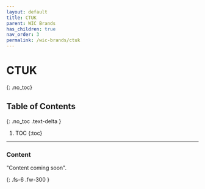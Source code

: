 ```yaml
---
layout: default
title: CTUK
parent: WIC Brands
has_children: true
nav_order: 3
permalink: /wic-brands/ctuk
---
```


# CTUK
{: .no_toc}

## Table of Contents
{: .no_toc .text-delta }

1. TOC
{:toc}
---

### Content
"Content coming soon".


{: .fs-6 .fw-300 }
